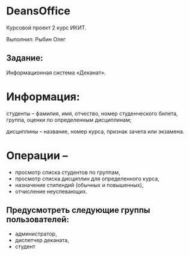# DeansOffice
Курсовой проект 2 курс ИКИТ.

Выполнил: Рыбин Олег

## Задание: 
Информационная система «Деканат». 
# Информация: 
студенты –
    фамилия, имя, отчество, номер студенческого билета, группа, оценки по определенным дисциплинам; 
    
дисциплины – 
    название, номер курса, признак зачета или экзамена. 
# Операции – 
  - просмотр списка студентов по группам, 
  - просмотр списка дисциплин для определенного курса, 
  - назначение стипендий (обычных и повышенных), 
  - отчисление неуспевающих. 
## Предусмотреть следующие группы пользователей: 
  - администратор, 
  - диспетчер деканата, 
  - студент
